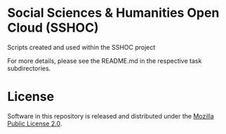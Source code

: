 # Social Sciences & Humanities Open Cloud (SSHOC) 
Scripts created and used within the SSHOC project

For more details, please see the README.md in the respective task subdirectories.

# License
Software in this repository is released and distributed under the [Mozilla Public License 2.0](https://www.mozilla.org/en-US/MPL/2.0/).

